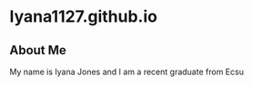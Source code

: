 # Iyana1127.github.io

<h2>About Me</h2>
<p>My name is Iyana Jones and I am a recent graduate from Ecsu</p>

